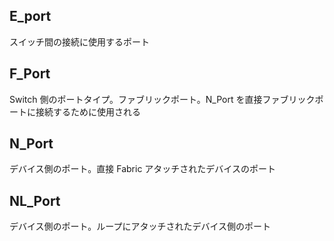 ## E_port

スイッチ間の接続に使用するポート

## F_Port

Switch 側のポートタイプ。ファブリックポート。N_Port を直接ファブリックポートに接続するために使用される

## N_Port

デバイス側のポート。直接 Fabric アタッチされたデバイスのポート

## NL_Port

デバイス側のポート。ループにアタッチされたデバイス側のポート
